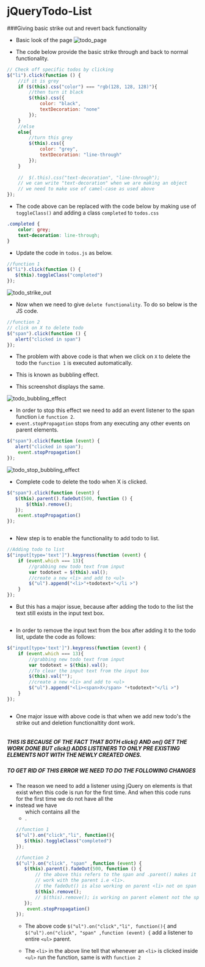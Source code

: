 # jQueryTodo-List

###Giving basic strike out and revert back functionality

* Basic look of the page ![todo_page](READMEassets/todo1.png)

* The code below provide the basic strike through and back to normal functionality.

```js
// Check off specific todos by clicking
$("li").click(function () {
    //if it is grey
    if ($(this).css("color") === "rgb(128, 128, 128)"){
        //then turn it black
        $(this).css({
            color: "black",
            textDecoration: "none"
        });
    }
    //else
    else{
        //turn this grey
        $(this).css({
            color: "grey",
            textDecoration: "line-through"
        });
    }
    
    //  $(.this).css("text-decoration", "line-through");
    // we can write "text-decoration" when we are making an object
    // we need to make use of camel-case as used above
});
```
* The code above can be replaced with the code below by making use of `toggleClass()` and adding a 
  class `completed` to `todos.css`
```css
.completed {
    color: grey;
    text-decoration: line-through;
}
```
* Update the code in `todos.js` as below.
```js
//function 1
$("li").click(function () {
   $(this).toggleClass("completed")
});
```
![todo_strike_out](READMEassets/todo2.png)


* Now when we need to give `delete functionality`. To do so below is the JS code.

```js
//function 2
// click on X to delete todo
$("span").click(function () {
   alert("clicked in span")
});
```
* The problem with above code is that when we click on `X` to delete the todo the `function 1` is executed 
  automatically.
* This is known as bubbling effect.

* This screenshot displays the same.

![todo_bubbling_effect](READMEassets/todo1c.gif)



* In order to stop this effect we need to add an event listener to the span function i.e `function 2`.
* `event.stopPropagation` stops from any executing any other events on parent elements.

```js
$("span").click(function (event) {
   alert("clicked in span");
    event.stopPropagation()
});
```
![todo_stop_bubbling_effect](READMEassets/todo2c.gif)

* Complete code to delete the todo when X is clicked.
```js
$("span").click(function (event) {
   $(this).parent().fadeOut(500, function () {
       $(this).remove();
   });
    event.stopPropagation()
});
```

<p align="center">
  <img src = "https://github.com/devshiva619/jQueryTodo-List/blob/master/READMEassets/todo3c.gif" alt=""/>
</p>


* New step is to enable the functionality to add todo to list.

```js
//Adding todo to list
$("input[type='text']").keypress(function (event) {
    if (event.which === 13){
        //grabbing new todo text from input
        var todotext = $(this).val();
        //create a new <li> and add to <ul>
        $("ul").append("<li>"+todotext+"</li >")
    }
});
```
* But this has a major issue, because after adding the todo to the list the text still exists 
  in the input text box.
  
<p align="center">
  <img src = "https://github.com/devshiva619/jQueryTodo-List/blob/master/READMEassets/todo4.gif" alt=""/>
</p>

* In order to remove the input text from the box after adding it to the todo list, update the code as follows:

```js
$("input[type='text']").keypress(function (event) {
    if (event.which === 13){
        //grabbing new todo text from input
        var todotext = $(this).val();
        //To clear the input text from the input box
        $(this).val("");
        //create a new <li> and add to <ul>
        $("ul").append("<li><span>X</span> "+todotext+"</li >")
    }
});
```
<p align="center">
  <img src = "https://github.com/devshiva619/jQueryTodo-List/blob/master/READMEassets/todo5.gif" alt=""/>
</p>

* One major issue with above code is that when we add new todo's the strike out and deletion functionaltity dont work.

<p align="center">
  <img src = "https://github.com/devshiva619/jQueryTodo-List/blob/master/READMEassets/todo6.gif" alt=""/>
</p>

##### THIS IS BECAUSE OF THE FACT THAT BOTH click() AND on() GET THE WORK DONE BUT click() ADDS LISTENERS TO ONLY PRE EXISTING ELEMENTS NOT WITH THE NEWLY CREATED ONES.

##### TO GET RID OF THIS ERROR WE NEED TO DO THE FOLLOWING CHANGES

* The reason we need to add a listener using jQuery on elements is that exist when this code is run for the first time.
  And when this code runs for the first time we do not have all the <li> instead we have <ul> which contains all the <li>.

```js
//function 1
$("ul").on("click","li", function(){
   $(this).toggleClass("completed")
});

//function 2
$("ul").on("click", "span" ,function (event) {
   $(this).parent().fadeOut(500, function () {
       // the above this refers to the span and .parent() makes it
       // work with the parent i.e <li>.
       // the fadeOut() is also working on parent <li> not on span
       $(this).remove();
       // $(this).remove(); is working on parent element not the span.
   });
    event.stopPropagation()
});
```

* The above code `$("ul").on("click","li", function(){` and `$("ul").on("click", "span" ,function (event) {` add a listener to entire `<ul>` parent.

* The `<li>` in the above line tell that whenever an `<li>` is clicked inside `<ul>` run the function, same is with `function 2`

<p align="center">
  <img src = "https://github.com/devshiva619/jQueryTodo-List/blob/master/READMEassets/todo7.gif" alt=""/>
</p>

